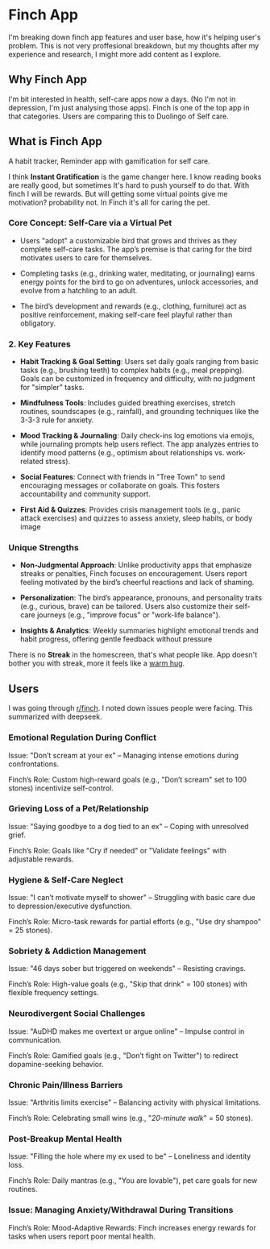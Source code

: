 # Finch App

I'm breaking down finch app features and user base, how it's helping user's problem. This is not very proffesional breakdown, but my thoughts after my experience and research, I might more add content as I explore.

## Why Finch App
I'm bit interested in health, self-care apps now a days. (No I'm not in depression, I'm just analysing those apps). Finch is one of the top app in that categories. Users are comparing this to Duolingo of Self care.

## What is Finch App
A habit tracker, Reminder app with gamification for self care.

I think **Instant Gratification** is the game changer here. I know reading books are really good, but sometimes It's hard to push yourself to do that. With finch I will be rewards. But will getting some virtual points give me motivation? probability not. In Finch it's all for caring the pet.

### Core Concept: Self-Care via a Virtual Pet
- Users "adopt" a customizable bird that grows and thrives as they complete self-care tasks. The app’s premise is that caring for the bird motivates users to care for themselves.

- Completing tasks (e.g., drinking water, meditating, or journaling) earns energy points for the bird to go on adventures, unlock accessories, and evolve from a hatchling to an adult.

- The bird’s development and rewards (e.g., clothing, furniture) act as positive reinforcement, making self-care feel playful rather than obligatory.

### 2. Key Features
- **Habit Tracking & Goal Setting**:
Users set daily goals ranging from basic tasks (e.g., brushing teeth) to complex habits (e.g., meal prepping). Goals can be customized in frequency and difficulty, with no judgment for "simpler" tasks.

- **Mindfulness Tools**:
Includes guided breathing exercises, stretch routines, soundscapes (e.g., rainfall), and grounding techniques like the 3-3-3 rule for anxiety.

- **Mood Tracking & Journaling**:
Daily check-ins log emotions via emojis, while journaling prompts help users reflect. The app analyzes entries to identify mood patterns (e.g., optimism about relationships vs. work-related stress).

- **Social Features**:
Connect with friends in "Tree Town" to send encouraging messages or collaborate on goals. This fosters accountability and community support.

- **First Aid & Quizzes**:
Provides crisis management tools (e.g., panic attack exercises) and quizzes to assess anxiety, sleep habits, or body image

### Unique Strengths
- **Non-Judgmental Approach**: Unlike productivity apps that emphasize streaks or penalties, Finch focuses on encouragement. Users report feeling motivated by the bird’s cheerful reactions and lack of shaming.

- **Personalization**: The bird’s appearance, pronouns, and personality traits (e.g., curious, brave) can be tailored. Users also customize their self-care journeys (e.g., "improve focus" or "work-life balance").

- **Insights & Analytics**: Weekly summaries highlight emotional trends and habit progress, offering gentle feedback without pressure

There is no **Streak** in the homescreen, that's what people like. App doesn't bother you with streak, more it feels like a [warm hug](https://www.reddit.com/r/finch/comments/1ipli5g/yeeeay/?utm_source=share&utm_medium=web3x&utm_name=web3xcss&utm_term=1&utm_content=share_button). 

## Users
I was going through [r/finch](https://www.reddit.com/r/finch/). I noted down issues people were facing. This summarized with deepseek.


### Emotional Regulation During Conflict
Issue: "Don’t scream at your ex" – Managing intense emotions during confrontations.

Finch’s Role: Custom high-reward goals (e.g., "Don’t scream" set to 100 stones) incentivize self-control.


### Grieving Loss of a Pet/Relationship
Issue: "Saying goodbye to a dog tied to an ex" – Coping with unresolved grief.

Finch’s Role: Goals like "Cry if needed" or "Validate feelings" with adjustable rewards.


### Hygiene & Self-Care Neglect
Issue: "I can’t motivate myself to shower" – Struggling with basic care due to depression/executive dysfunction.

Finch’s Role: Micro-task rewards for partial efforts (e.g., "Use dry shampoo" = 25 stones).


### Sobriety & Addiction Management
Issue: "46 days sober but triggered on weekends" – Resisting cravings.

Finch’s Role: High-value goals (e.g., "Skip that drink" = 100 stones) with flexible frequency settings.


### Neurodivergent Social Challenges
Issue: "AuDHD makes me overtext or argue online" – Impulse control in communication.

Finch’s Role: Gamified goals (e.g., "Don’t fight on Twitter") to redirect dopamine-seeking behavior.

### Chronic Pain/Illness Barriers
Issue: "Arthritis limits exercise" – Balancing activity with physical limitations.

Finch’s Role: Celebrating small wins (e.g., "*20-minute walk*" = 50 stones).

### Post-Breakup Mental Health
Issue: "Filling the hole where my ex used to be" – Loneliness and identity loss.

Finch’s Role: Daily mantras (e.g., "You are lovable"), pet care goals for new routines.

### Issue: Managing Anxiety/Withdrawal During Transitions
Finch’s Role: Mood-Adaptive Rewards: Finch increases energy rewards for tasks when users report poor mental health.
